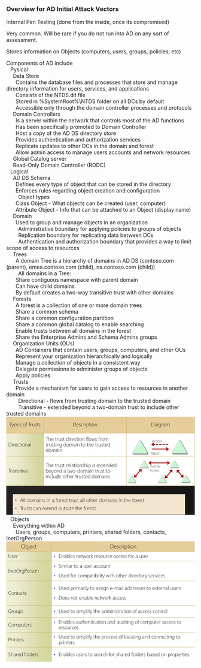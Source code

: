 ### Overview for AD Initial Attack Vectors  

Internal Pen Testing (done from the inside, once its compromised)  

Very common.  Will be rare if you do not run into AD on any sort of assessment.  

Stores information on Objects (computers, users, groups, policies, etc)  

Components of AD include  
&ensp;	Pysical  
&ensp;&ensp;		Data Store  
&ensp;&ensp;&ensp;			Contains the database files and processes that store and manage directory information for users, services, and applications  
&ensp;&ensp;&ensp;			Consists of the NTDS.dit file  
&ensp;&ensp;&ensp;			Stored in %SystemRoot%\NTDS folder on all DCs by default  
&ensp;&ensp;&ensp;			Accessible only through the domain controller processes and protocols  
&ensp;&ensp;		Domain Controllers  
&ensp;&ensp;&ensp;			Is a server within the network that controls most of the AD functions  
&ensp;&ensp;&ensp;			Has been specifically promoted to Domain Controller  
&ensp;&ensp;&ensp;			Host a copy of the AD DS directory store  
&ensp;&ensp;&ensp;			Provides authentication and authorization services  
&ensp;&ensp;&ensp;			Replicate updates to other DCs in the domain and forest  
&ensp;&ensp;&ensp;			Allow admin access to manage users accounts and network resources  
&ensp;&ensp;		Global Catalog server  
&ensp;&ensp;		Read-Only Domain Controller (RODC)  
&ensp;	Logical  
&ensp;&ensp;		AD DS Schema  
&ensp;&ensp;&ensp;			Defines every type of object that can be stored in the directory  
&ensp;&ensp;&ensp;			Enforces rules regarding object creation and configuration  
&ensp;&ensp;&ensp;&ensp;				Object types  
&ensp;&ensp;&ensp;					Class Object - What objects can be created (user, computer)  
&ensp;&ensp;&ensp;					Attribute Object - Info that can be attached to an Object (display name)  
&ensp;&ensp;		Domain  
	&ensp;&ensp;&ensp;		Used to group and manage objects in an organization  
&ensp;&ensp;&ensp;&ensp;				Administrative boundary for applying policies to groups of objects  
&ensp;&ensp;&ensp;&ensp;				Replication boundary for replicating data between DCs  
&ensp;&ensp;&ensp;&ensp;				Authentication and authorization boundary that provides a way to limit scope of access to resources  
&ensp;&ensp;		Trees  
&ensp;&ensp;&ensp;			A domain Tree is a hierarchy of domains in AD DS (contoso.com (parent), emea.contoso.com (child), na.contoso.com (child))  
&ensp;&ensp;&ensp;&ensp;				All domains in a Tree:  
&ensp;&ensp;&ensp;					Share contiguous namespace with parent domain  
&ensp;&ensp;&ensp;					Can have child domains  
&ensp;&ensp;&ensp;					By default creates a two-way transitive trust with other domains  
&ensp;&ensp;		Forests  
&ensp;&ensp;&ensp;			A forest is a collection of one or more domain trees  
&ensp;&ensp;&ensp;				Share a common schema  
&ensp;&ensp;&ensp;				Share a common configuration partition  
&ensp;&ensp;&ensp;				Share a common global catalog to enable searching  
&ensp;&ensp;&ensp;				Enable trusts between all domains in the forest  
&ensp;&ensp;&ensp;				Share the Enterprise Admins and Schema Admins groups  
&ensp;&ensp;		Organization Units (OUs)  
&ensp;&ensp;&ensp;			AD Containers that contain users, groups, computers, and other OUs  
&ensp;&ensp;&ensp;				Represent your organization hierarchically and logically  
&ensp;&ensp;&ensp;				Manage a collection of objects in a consistent way  
&ensp;&ensp;&ensp;				Delegate permissions to administer groups of objects  
&ensp;&ensp;&ensp;				Apply policies  
&ensp;&ensp;		Trusts  
&ensp;&ensp;&ensp;			Provide a mechanism for users to gain access to resources in another domain  
&ensp;&ensp;&ensp;&ensp;				Directional - flows from trusting domain to the trusted domain  
&ensp;&ensp;&ensp;&ensp;				Transitive - extended beyond a two-domain trust to include other trusted domains  
![pic2](Images/pic2.png)  
&ensp;		Objects  
&ensp;&ensp;			Everything within AD  
&ensp;&ensp;&ensp;				Users, groups, computers, printers, shared folders, contacts, InetOrgPerson  
![pic3](Images/pic3.png)  
